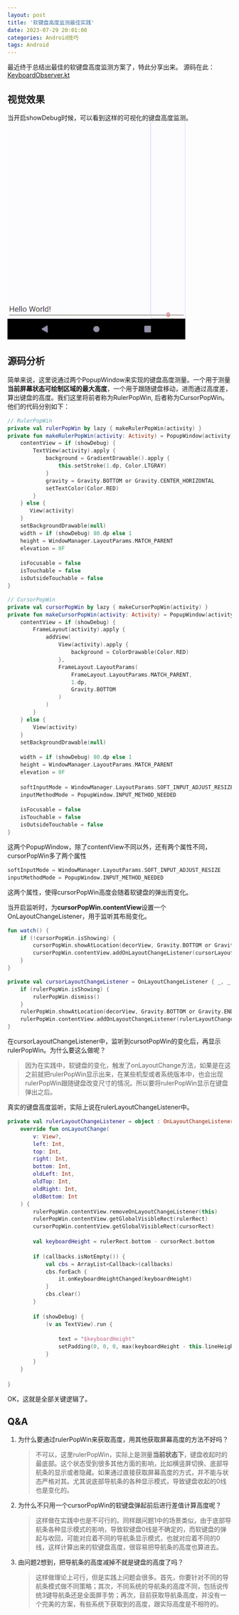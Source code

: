 ```yaml
---
layout: post
title: '软键盘高度监测最佳实践'
date: 2023-07-29 20:01:00
categories: Android技巧
tags: Android
---
```


最近终于总结出最佳的软键盘高度监测方案了，特此分享出来。
源码在此：[KeyboardObserver.kt](https://gist.github.com/boybeak/62ab557ace8a9763f12803b82f274df5)

## 视觉效果

当开启showDebug时候，可以看到这样的可视化的键盘高度监测。
![showcase](/assets/images/keyboard-height.gif)

## 源码分析

简单来说，这里说通过两个PopupWindow来实现的键盘高度测量。一个用于测量**当前屏幕状态可绘制区域的最大高度**，一个用于跟随键盘移动，进而通过高度差，算出键盘的高度。我们这里将前者称为RulerPopWin, 后者称为CursorPopWin。他们的代码分别如下：

```kotlin
// RulerPopWin
private val rulerPopWin by lazy { makeRulerPopWin(activity) }
private fun makeRulerPopWin(activity: Activity) = PopupWindow(activity).apply {
    contentView = if (showDebug) {
        TextView(activity).apply {
            background = GradientDrawable().apply {
                this.setStroke(1.dp, Color.LTGRAY)
            }
            gravity = Gravity.BOTTOM or Gravity.CENTER_HORIZONTAL
            setTextColor(Color.RED)
        }
    } else {
       View(activity)
    }
    setBackgroundDrawable(null)
    width = if (showDebug) 80.dp else 1
    height = WindowManager.LayoutParams.MATCH_PARENT
    elevation = 0F

    isFocusable = false
    isTouchable = false
    isOutsideTouchable = false
}
```

```kotlin
// CursorPopWin
private val cursorPopWin by lazy { makeCursorPopWin(activity) }
private fun makeCursorPopWin(activity: Activity) = PopupWindow(activity).apply {
    contentView = if (showDebug) {
        FrameLayout(activity).apply {
            addView(
                View(activity).apply {
                    background = ColorDrawable(Color.RED)
                },
                FrameLayout.LayoutParams(
                    FrameLayout.LayoutParams.MATCH_PARENT,
                    1.dp,
                    Gravity.BOTTOM
                )
            )
        }
    } else {
        View(activity)
    }
    setBackgroundDrawable(null)

    width = if (showDebug) 80.dp else 1
    height = WindowManager.LayoutParams.MATCH_PARENT
    elevation = 0F

    softInputMode = WindowManager.LayoutParams.SOFT_INPUT_ADJUST_RESIZE
    inputMethodMode = PopupWindow.INPUT_METHOD_NEEDED

    isFocusable = false
    isTouchable = false
    isOutsideTouchable = false
}
```

这两个PopupWindow，除了contentView不同以外，还有两个属性不同，cursorPopWin多了两个属性

```kotlin
softInputMode = WindowManager.LayoutParams.SOFT_INPUT_ADJUST_RESIZE
inputMethodMode = PopupWindow.INPUT_METHOD_NEEDED
```

这两个属性，使得cursorPopWin高度会随着软键盘的弹出而变化。

当开启监听时，为**cursorPopWin.contentView**设置一个OnLayoutChangeListener，用于监听其布局变化。

```kotlin
fun watch() {
    if (!cursorPopWin.isShowing) {
        cursorPopWin.showAtLocation(decorView, Gravity.BOTTOM or Gravity.END, 0, 0)
        cursorPopWin.contentView.addOnLayoutChangeListener(cursorLayoutChangeListener)
    }
}
```

```kotlin
private val cursorLayoutChangeListener = OnLayoutChangeListener { _, _, _, _, _, _, _, _, _ ->
    if (rulerPopWin.isShowing) {
        rulerPopWin.dismiss()
    }
    rulerPopWin.showAtLocation(decorView, Gravity.BOTTOM or Gravity.END, 0, 0)
    rulerPopWin.contentView.addOnLayoutChangeListener(rulerLayoutChangeListener)
}
```

在cursorLayoutChangeListener中，监听到cursotPopWin的变化后，再显示rulerPopWin。为什么要这么做呢？

> 因为在实践中，软键盘的变化，触发了onLayoutChange方法，如果是在这之前就把rulerPopWin显示出来，在某些机型或者系统版本中，也会出现rulerPopWin跟随键盘改变尺寸的情况。所以要将rulerPopWin显示在键盘弹出之后。

真实的键盘高度监听，实际上说在rulerLayoutChangeListener中。

```kotlin
private val rulerLayoutChangeListener = object : OnLayoutChangeListener {
    override fun onLayoutChange(
        v: View?,
        left: Int,
        top: Int,
        right: Int,
        bottom: Int,
        oldLeft: Int,
        oldTop: Int,
        oldRight: Int,
        oldBottom: Int
    ) {
        rulerPopWin.contentView.removeOnLayoutChangeListener(this)
        rulerPopWin.contentView.getGlobalVisibleRect(rulerRect)
        cursorPopWin.contentView.getGlobalVisibleRect(cursorRect)

        val keyboardHeight = rulerRect.bottom - cursorRect.bottom

        if (callbacks.isNotEmpty()) {
            val cbs = ArrayList<Callback>(callbacks)
            cbs.forEach {
                it.onKeyboardHeightChanged(keyboardHeight)
            }
            cbs.clear()
        }

        if (showDebug) {
            (v as TextView).run {

                text = "$keyboardHeight"
                setPadding(0, 0, 0, max(keyboardHeight - this.lineHeight, 0))
            }
        }
    }

}
```

OK，这就是全部关键逻辑了。

## Q&A

1. 为什么要通过rulerPopWin来获取高度，用其他获取屏幕高度的方法不好吗？
   
   > 不可以，这里rulerPopWin，实际上是测量**当前状态下**，键盘收起时的最底部。这个状态受到很多其他方面的影响，比如横竖屏切换、底部导航条的显示或者隐藏。如果通过直接获取屏幕高度的方式，并不能与状态严格对其。尤其说底部导航条的各种显示模式，导致键盘收起的0线也是变化的。

2. 为什么不只用一个cursorPopWin的软键盘弹起前后进行差值计算高度呢？
   
   > 这样做在实践中也是不可行的。同样跟问题1中的场景类似，由于底部导航条各种显示模式的影响，导致软键盘0线是不确定的，而软键盘的弹起与收回，可能对应着不同的导航条显示模式，也就对应着不同的0线，这样计算出来的软键盘高度，很容易把导航条的高度也算进去。

3. 由问题2想到，把导航条的高度减掉不就是键盘的高度了吗？
   
   > 这样做理论上可行，但是实践上问题会很多。首先，你要针对不同的导航条模式做不同策略；其次，不同系统的导航条的高度不同，包括说传统3键导航条还是全面屏手势；再次，目前获取导航条高度，并没有一个完美的方案，有些系统下获取到的高度，跟实际高度是不相符的。
